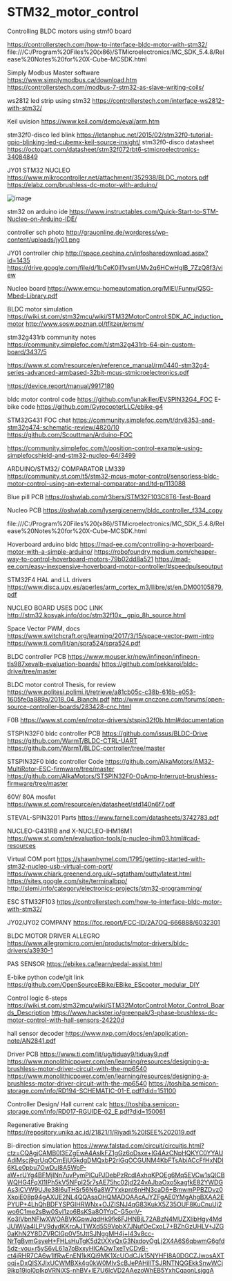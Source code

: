  # STM32_motor_control
Controlling BLDC motors using stmf0 board

https://controllerstech.com/how-to-interface-bldc-motor-with-stm32/
file:///C:/Program%20Files%20(x86)/STMicroelectronics/MC_SDK_5.4.8/Release%20Notes%20for%20X-Cube-MCSDK.html

Simply Modbus Master software
https://www.simplymodbus.ca/download.htm
https://controllerstech.com/modbus-7-stm32-as-slave-writing-coils/

ws2812 led strip using stm32
https://controllerstech.com/interface-ws2812-with-stm32/


Keil uvision
https://www.keil.com/demo/eval/arm.htm

stm32f0-disco led blink
https://letanphuc.net/2015/02/stm32f0-tutorial-gpio-blinking-led-cubemx-keil-source-insight/
stm32f0-disco datasheet
https://octopart.com/datasheet/stm32f072rbt6-stmicroelectronics-34084849

JY01 STM32 NUCLEO
https://www.mikrocontroller.net/attachment/352938/BLDC_motors.pdf
https://elabz.com/brushless-dc-motor-with-arduino/

![image](https://github.com/saidijongo/STM32_motor_control/assets/31678025/b0d5a707-8139-4728-893d-5db449279b8f)

stm32 on arduino ide
https://www.instructables.com/Quick-Start-to-STM-Nucleo-on-Arduino-IDE/

controller sch photo
http://grauonline.de/wordpress/wp-content/uploads/jy01.png

JY01 controller chip
http://space.cechina.cn/infosharedownload.aspx?id=1435
https://drive.google.com/file/d/1bCeK0jI1vsmUMv2q6HCwHgIB_7ZzQ8f3/view

Nucleo board
https://www.emcu-homeautomation.org/MIEI/Funny/QSG-Mbed-Library.pdf

BLDC motor simulation
https://wiki.st.com/stm32mcu/wiki/STM32MotorControl:SDK_AC_induction_motor
http://www.sosw.poznan.pl/tfitzer/pmsm/

stm32g431rb community notes
https://community.simplefoc.com/t/stm32g431rb-64-pin-custom-board/3437/5

https://www.st.com/resource/en/reference_manual/rm0440-stm32g4-series-advanced-armbased-32bit-mcus-stmicroelectronics.pdf

https://device.report/manual/9917180 


bldc motor control code
https://github.com/lunakiller/EVSPIN32G4_FOC
E-bike code
https://github.com/GyrocopterLLC/ebike-g4

STM32G431 FOC chat
https://community.simplefoc.com/t/drv8353-and-stm32g474-schematic-review/4820/10
https://github.com/Scouttman/Arduino-FOC

https://community.simplefoc.com/t/position-control-example-using-simplefocshield-and-stm32-nucleo-64/3499

ARDUINO/STM32/ COMPARATOR LM339
https://community.st.com/t5/stm32-mcus-motor-control/sensorless-bldc-motor-control-using-an-external-comparator-and/td-p/113088

Blue pill PCB
https://oshwlab.com/r3bers/STM32F103C8T6-Test-Board

Nucleo PCB
https://oshwlab.com/lysergicenemy/bldc_controller_f334_copy


file:///C:/Program%20Files%20(x86)/STMicroelectronics/MC_SDK_5.4.8/Release%20Notes%20for%20X-Cube-MCSDK.html

Hoverboard arduino bldc
https://mad-ee.com/controlling-a-hoverboard-motor-with-a-simple-arduino/
https://robofoundry.medium.com/cheaper-way-to-control-hoverboard-motors-79b02dd8a521
https://mad-ee.com/easy-inexpensive-hoverboard-motor-controller/#speedpulseoutput

 STM32F4 HAL and LL drivers
https://www.disca.upv.es/aperles/arm_cortex_m3/llibre/st/en.DM00105879.pdf

NUCLEO BOARD USES DOC LINK
http://stm32.kosyak.info/doc/stm32f10x__gpio_8h_source.html

Space Vector PWM, docs
https://www.switchcraft.org/learning/2017/3/15/space-vector-pwm-intro
https://www.ti.com/lit/an/spra524/spra524.pdf


BLDC controller PCB
https://www.mouser.kr/new/infineon/infineon-tls987xevalb-evaluation-boards/
https://github.com/pekkaroi/bldc-drive/tree/master

BLDC motor control Thesis, for review
https://www.politesi.polimi.it/retrieve/a81cb05c-c38b-616b-e053-1605fe0a889a/2018_04_Bianchi.pdf
 http://www.cnczone.com/forums/open-source-controller-boards/283428-cnc.html

F0B
 https://www.st.com/en/motor-drivers/stspin32f0b.html#documentation


STSPIN32F0 bldc controller PCB
https://github.com/issus/BLDC-Drive
https://github.com/WarmT/BLDC-CTRL-UART
https://github.com/WarmT/BLDC-controller/tree/master

STSPIN32F0 bldc controller Code
https://github.com/AlkaMotors/AM32-MultiRotor-ESC-firmware/tree/master
https://github.com/AlkaMotors/STSPIN32F0-OpAmp-Interrupt-brushless-firmware/tree/master


60V/ 80A mosfet
https://www.st.com/resource/en/datasheet/std140n6f7.pdf

STEVAL-SPIN3201 Parts
https://www.farnell.com/datasheets/3742783.pdf

NUCLEO-G431RB and X-NUCLEO-IHM16M1
https://www.st.com/en/evaluation-tools/p-nucleo-ihm03.html#cad-resources

Virtual COM port
https://shawnhymel.com/1795/getting-started-with-stm32-nucleo-usb-virtual-com-port/
https://www.chiark.greenend.org.uk/~sgtatham/putty/latest.html
https://sites.google.com/site/terminalbpp/
http://slemi.info/category/electronics-projects/stm32-programming/

ESC STM32F103
https://controllerstech.com/how-to-interface-bldc-motor-with-stm32/

JY02/JY02 COMPANY
https://fcc.report/FCC-ID/2A7OQ-666888/6032301

BLDC MOTOR DRIVER ALLEGRO
https://www.allegromicro.com/en/products/motor-drivers/bldc-drivers/a3930-1

PAS SENSOR
https://ebikes.ca/learn/pedal-assist.html

E-bike python code/git link
https://github.com/OpenSourceEBike/EBike_EScooter_modular_DIY

Control logic 6-steps
https://wiki.st.com/stm32mcu/wiki/STM32MotorControl:Motor_Control_Boards_Description
https://www.hackster.io/greenpak/3-phase-brushless-dc-motor-control-with-hall-sensors-24220d

hall sensor decoder
https://www.nxp.com/docs/en/application-note/AN2841.pdf

Driver PCB
https://www.ti.com/lit/ug/tiduay9/tiduay9.pdf
https://www.monolithicpower.com/en/learning/resources/designing-a-brushless-motor-driver-circuit-with-the-mp6540
https://www.monolithicpower.com/en/learning/resources/designing-a-brushless-motor-driver-circuit-with-the-mp6540 
https://toshiba.semicon-storage.com/info/RD194-SCHEMATIC-01-E.pdf?did=151100

Controller Design/ Hall current calc
https://toshiba.semicon-storage.com/info/RD017-RGUIDE-02_E.pdf?did=150061

Regenerative Braking 
https://repository.unika.ac.id/21821/1/Riyadi%20ISEE%202019.pdf

Bi-direction simulation
https://www.falstad.com/circuit/circuitjs.html?ctz=CQAgjCAMB0l3EZgEwA4AslkFZ1gGz6oDsxe+IG4AzCNpHQKYC0YYAUAdiMscj9grUqOCmEjUGkdgDMQxbP2rIGqOCGUNM4KbFTsAbiACcFfHxNDI6KLe0pbu7OwDul8A5WoP-aW+rUYg4BFMjINn7uvPymPlCuPJDebPzRcdIAxhqKPOEg6Mq5EVCw1sQlCBWQHG4FqXl1IPh5kV5NFpI25r7sAE75hc02jd224vAJbaOxo5kagfkE82YWDGAs3jCVW9UJIe38I6uTHSr56N6a8W7Yxkpnt6nHN3caD6+BmwmPPBZDvz0XkoiE08p94gAXUE2NL4QQAsaOHQMADOAAcAJYZFgAE0YMgAhgBXAA2EPYUP+4LhQhBDFYSPGIHRWNx+OJZISNJ4qG83KukX5Z35OUF8KuCnuUj2wo6C1me2sBw0SvI1zo6BsKSa8O1YqC-G5onV-Ko3IVbnNFlwXWOABVKGpwJqdHk9fk6FJHNBjL72ABzN4MUZXIibHgy4MdJUWjVa4ILPV9dydKKrcAJTWXd5S9VpbX7JNufOeCxoL7+BZhGzUHLV+JZG0aKhN2Y8DZVRClGp0V5tJttSJNggMH4j+I43v8cc-NrTgBymGsyeH+FHLsHuTgK5d2tXXvQxG3NxdoyOgLj2X4A6S6qbwmG6gfd5dz-vou+r5yS6vL61a7oBxxyHICAOwTxeTvCDvB-ct4jRHR7CA6w1lfRwEnEN1kKQi9MK1XcUOdCJk15NYHFI8A0DGCZJwosAXToqj+DxQlSXJIxUCWMBXk4g0kW0MIvScBJePAHillTSJRNTNQGEkkSnwWCj9ikp19jol0pIkpVRNjXS-nhBV+lE7U6IcVD2AAezoWhEB5YxhCqaonLsjggA

